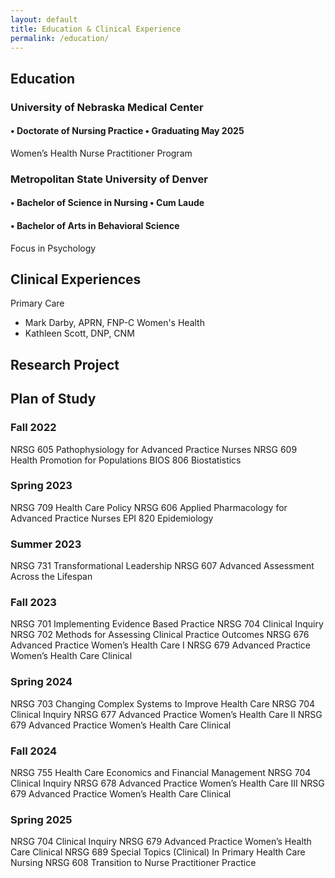 ```yaml
---
layout: default
title: Education & Clinical Experience
permalink: /education/
---
```

## Education

### University of Nebraska Medical Center
#### • Doctorate of Nursing Practice • Graduating May 2025
Women’s Health Nurse Practitioner Program

### Metropolitan State University of Denver
#### • Bachelor of Science in Nursing • Cum Laude
#### • Bachelor of Arts in Behavioral Science 
Focus in Psychology 

## Clinical Experiences
Primary Care 
- Mark Darby, APRN, FNP-C
Women's Health
- Kathleen Scott, DNP, CNM

## Research Project

## Plan of Study
### Fall 2022 
NRSG 605 Pathophysiology for Advanced Practice Nurses 
NRSG 609 Health Promotion for Populations 
BIOS 806 Biostatistics 
### Spring 2023 
NRSG 709 Health Care Policy 
NRSG 606 Applied Pharmacology for Advanced Practice Nurses 
EPI 820 Epidemiology 
### Summer 2023 
NRSG 731 Transformational Leadership 
NRSG 607 Advanced Assessment Across the Lifespan 
### Fall 2023 
NRSG 701 Implementing Evidence Based Practice 
NRSG 704 Clinical Inquiry 
NRSG 702 Methods for Assessing Clinical Practice Outcomes 
NRSG 676 Advanced Practice Women’s Health Care I 
NRSG 679 Advanced Practice Women’s Health Care Clinical 
### Spring 2024 
NRSG 703 Changing Complex Systems to Improve Health Care 
NRSG 704 Clinical Inquiry 
NRSG 677 Advanced Practice Women’s Health Care II 
NRSG 679 Advanced Practice Women’s Health Care Clinical
### Fall 2024
NRSG 755 Health Care Economics and Financial Management 
NRSG 704 Clinical Inquiry
NRSG 678 Advanced Practice Women’s Health Care III
NRSG 679 Advanced Practice Women’s Health Care Clinical
### Spring 2025
NRSG 704 Clinical Inquiry
NRSG 679 Advanced Practice Women’s Health Care Clinical 
NRSG 689 Special Topics (Clinical) In Primary Health Care Nursing 
NRSG 608 Transition to Nurse Practitioner Practice 
